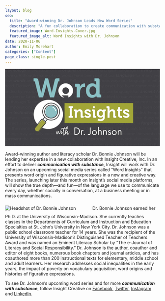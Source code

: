 ```yaml
---
layout: blog
seo:
  title: "Award-winning Dr. Johnson Leads New Word Series"
  description: "A fun collaboration to create communication with substance."
  featured_image: Word-Insights-Cover.jpg
  featured_image_alt: Word Insights with Dr. Johnson
date: 2020-11-06
author: Emily Morehart
categories: ["Content"]
page_class: single-post
---
```


![Word Insights with Dr. Johnson](Word-Insights-Cover.jpg)

Award-winning author and literacy scholar Dr. Bonnie Johnson will be lending her expertise in a new collaboration with Insight Creative, Inc. In an effort to deliver _**communication with substance**_, Insight will work with Dr. Johnson on an upcoming social media series called “Word Insights” that presents word origin and figurative expressions in a new and creative way. The series, launching later this month on Insight’s social media platforms, will show the true depth—and fun—of the language we use to communicate every day, whether socially in conversation, at a business meeting or in mass communications.

<p>
    <img data-aos="fade-up" src="/img/blog/dr.bonnie-johnson.jpg" alt="Headshot of Dr. Bonnie Johnson" style="width: 20%;margin: 10px 50px 10px 0;" class="aos-init aos-animate">
    Dr. Bonnie Johnson earned her Ph.D. at the University of Wisconsin-Madison. She currently teaches classes in the Departments of Curriculum and Instruction and Education Specialties at St. John’s University in New York City. Dr. Johnson was a public school classroom teacher for 14 years. She was the recipient of the University of Wisconsin-Madison’s Distinguished Teacher of Teachers Award and was named an Eminent Literacy Scholar by “The e-Journal of Literacy and Social Responsibility.” Dr. Johnson is the author, coauthor and editor of eight books, numerous book chapters and journal articles, and has coauthored more than 200 instructional texts for elementary, middle school and adult learners. Her research addresses social inequalities in the early years, the impact of poverty on vocabulary acquisition, word origins and histories of figurative expressions.
</p>

To see Dr. Johnson’s upcoming word series and for more _**communication with substance**_, follow Insight Creative on <a href="https://www.facebook.com/insightcreativeinc" target="_blank">Facebook</a>, <a href="https://twitter.com/insightwi" target="_blank">Twitter</a>, <a href="https://www.instagram.com/insightwi/" target="_blank">Instagram</a> and <a href="https://www.linkedin.com/company/498653/admin/" target="_blank">LinkedIn</a>.
